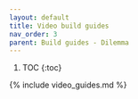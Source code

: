 ```yaml
---
layout: default
title: Video build guides
nav_order: 3
parent: Build guides - Dilemma
---
```


1. TOC
{:toc}

{% include video_guides.md %}